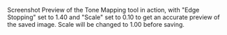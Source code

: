 Screenshot Preview of the Tone Mapping tool in action, with "Edge
Stopping" set to 1.40 and "Scale" set to 0.10 to get an accurate preview
of the saved image. Scale will be changed to 1.00 before saving.